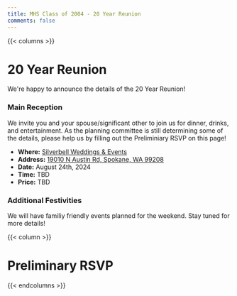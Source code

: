```yaml
---
title: MHS Class of 2004 - 20 Year Reunion
comments: false
---
```

{{< columns >}}
# 20 Year Reunion
We're happy to announce the details of the 20 Year Reunion!

### Main Reception
We invite you and your spouse/significant other to join us 
for dinner, drinks, and entertainment. As the planning committee
is still determining some of the details, please help us by
filling out the Preliminiary RSVP on this page!
- **Where:** [Silverbell Weddings & Events](https://silverbellweddingsandevents.com/)
- **Address:** [19010 N Austin Rd, Spokane, WA 99208](https://maps.app.goo.gl/iwWghxGBM6G5UeCq9)
- **Date:** August 24th, 2024
- **Time:** TBD
- **Price:** TBD

### Additional Festivities
We will have familiy friendly events planned for the weekend.
Stay tuned for more details!

{{< column >}}
# Preliminary RSVP
<div id="formkeep-embed" data-formkeep-url="https://formkeep.com/p/16c8dda770a53c82ba8e74af7e1a9bca?embedded=1"></div>

<script type="text/javascript" src="https://pym.nprapps.org/pym.v1.min.js"></script>
<script type="text/javascript" src="https://formkeep-production-herokuapp-com.global.ssl.fastly.net/formkeep-embed.js"></script>

<!-- Get notified when the form is submitted, add your own code below: -->
<script>
const formkeepEmbed = document.querySelector('#formkeep-embed')

formkeepEmbed.addEventListener('formkeep-embed:submitting', _event => {
  console.log('Submitting form...')
})

formkeepEmbed.addEventListener('formkeep-embed:submitted', _event => {
  console.log('Submitted form...')
})
</script>
{{< endcolumns >}}